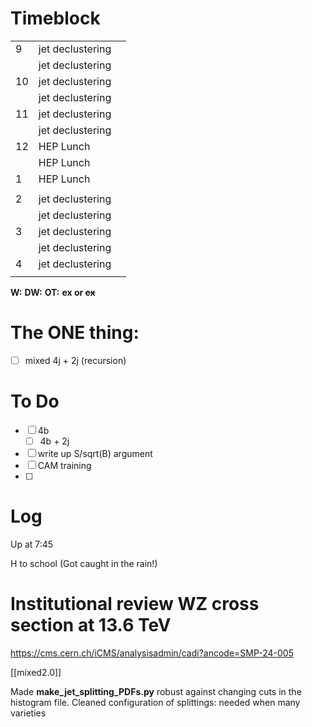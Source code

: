# Timeblock

|     |                  |     |
| --- | ---------------- | --- |
| 9   | jet declustering |     |
|     | jet declustering |     |
| 10  | jet declustering |     |
|     | jet declustering |     |
| 11  | jet declustering |     |
|     | jet declustering |     |
| 12  | HEP Lunch        |     |
|     | HEP Lunch        |     |
| 1   | HEP Lunch        |     |
|     |                  |     |
| 2   | jet declustering |     |
|     | jet declustering |     |
| 3   | jet declustering |     |
|     | jet declustering |     |
| 4   | jet declustering |     |
|     |                  |     |

**W:**
**DW:**
**OT:**
**ex or ~~ex~~**

# The ONE thing: 
- [ ] mixed 4j + 2j (recursion)


# To Do
- [ ] 4b
	 - [ ] 4b + 2j
- [ ] write up S/sqrt(B) argument
- [ ] CAM training
- [ ] 


# Log
 
Up at 7:45

H to school (Got caught in the rain!)

# Institutional review WZ cross section at 13.6 TeV
https://cms.cern.ch/iCMS/analysisadmin/cadi?ancode=SMP-24-005

[[mixed2.0]]

Made **make_jet_splitting_PDFs.py** robust against changing cuts in the histogram file.
Cleaned configuration of splittings: needed when many varieties